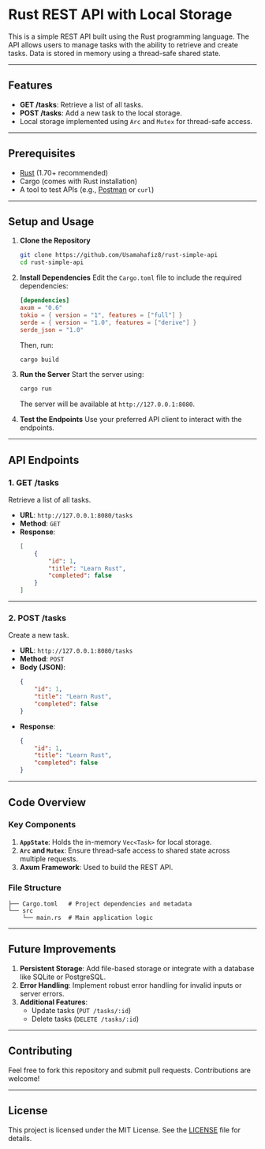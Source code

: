# Rust REST API with Local Storage

This is a simple REST API built using the Rust programming language. The API allows users to manage tasks with the ability to retrieve and create tasks. Data is stored in memory using a thread-safe shared state.

---

## Features
- **GET /tasks**: Retrieve a list of all tasks.
- **POST /tasks**: Add a new task to the local storage.
- Local storage implemented using `Arc` and `Mutex` for thread-safe access.

---

## Prerequisites
- [Rust](https://www.rust-lang.org/tools/install) (1.70+ recommended)
- Cargo (comes with Rust installation)
- A tool to test APIs (e.g., [Postman](https://www.postman.com/) or `curl`)

---

## Setup and Usage

1. **Clone the Repository**
   ```bash
   git clone https://github.com/Usamahafiz8/rust-simple-api 
   cd rust-simple-api
   ```

2. **Install Dependencies**
   Edit the `Cargo.toml` file to include the required dependencies:
   ```toml
   [dependencies]
   axum = "0.6"
   tokio = { version = "1", features = ["full"] }
   serde = { version = "1.0", features = ["derive"] }
   serde_json = "1.0"
   ```
   Then, run:
   ```bash
   cargo build
   ```

3. **Run the Server**
   Start the server using:
   ```bash
   cargo run
   ```
   The server will be available at `http://127.0.0.1:8080`.

4. **Test the Endpoints**
   Use your preferred API client to interact with the endpoints.

---

## API Endpoints

### **1. GET /tasks**
Retrieve a list of all tasks.

- **URL**: `http://127.0.0.1:8080/tasks`
- **Method**: `GET`
- **Response**:
  ```json
  [
      {
          "id": 1,
          "title": "Learn Rust",
          "completed": false
      }
  ]
  ```

---

### **2. POST /tasks**
Create a new task.

- **URL**: `http://127.0.0.1:8080/tasks`
- **Method**: `POST`
- **Body (JSON)**:
  ```json
  {
      "id": 1,
      "title": "Learn Rust",
      "completed": false
  }
  ```
- **Response**:
  ```json
  {
      "id": 1,
      "title": "Learn Rust",
      "completed": false
  }
  ```

---

## Code Overview

### **Key Components**
1. **`AppState`**: Holds the in-memory `Vec<Task>` for local storage.
2. **`Arc` and `Mutex`**: Ensure thread-safe access to shared state across multiple requests.
3. **Axum Framework**: Used to build the REST API.

### **File Structure**
```
├── Cargo.toml   # Project dependencies and metadata
└── src
    └── main.rs  # Main application logic
```

---

## Future Improvements
1. **Persistent Storage**: Add file-based storage or integrate with a database like SQLite or PostgreSQL.
2. **Error Handling**: Implement robust error handling for invalid inputs or server errors.
3. **Additional Features**:
   - Update tasks (`PUT /tasks/:id`)
   - Delete tasks (`DELETE /tasks/:id`)

---

## Contributing
Feel free to fork this repository and submit pull requests. Contributions are welcome!

---

## License
This project is licensed under the MIT License. See the [LICENSE](LICENSE) file for details.


